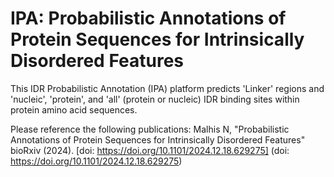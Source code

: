 # IPA: Probabilistic Annotations of Protein Sequences for Intrinsically Disordered Features

This IDR Probabilistic Annotation (IPA) platform predicts 'Linker' regions and 'nucleic', 'protein', and 'all' (protein or
nucleic) IDR binding sites within protein amino acid sequences.

Please reference the following publications:
Malhis N, "Probabilistic Annotations of Protein Sequences for Intrinsically Disordered Features" bioRxiv (2024). [doi: https://doi.org/10.1101/2024.12.18.629275] (doi: https://doi.org/10.1101/2024.12.18.629275)


